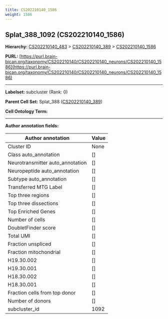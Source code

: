 ```yaml
---
title: CS202210140_1586
weight: 1586
---
```

## Splat_388_1092 (CS202210140_1586)
<b>Hierarchy: </b>
[CS202210140_483](../CS202210140_483) >
[CS202210140_389](../CS202210140_389) >
[CS202210140_1586](../CS202210140_1586)

**PURL:** [https://purl.brain-bican.org/taxonomy/CS202210140/CS202210140_neurons/CS202210140_1586](https://purl.brain-bican.org/taxonomy/CS202210140/CS202210140_neurons/CS202210140_1586)

---


**Labelset:** subcluster (Rank: 0)

**Parent Cell Set:** Splat_388 ([CS202210140_389](../CS202210140_389))



**Cell Ontology Term:** 

[MARKER GENES.]: #


---

[TRANSFERRED ANNOTATIONS.]: #


[AUTHOR ANNOTATION FIELDS.]: #


**Author annotation fields:**

| Author annotation | Value |
|-------------------|-------|
|Cluster ID|None|
|Class auto_annotation|[]|
|Neurotransmitter auto_annotation|[]|
|Neuropeptide auto_annotation|[]|
|Subtype auto_annotation|[]|
|Transferred MTG Label|[]|
|Top three regions|[]|
|Top three dissections|[]|
|Top Enriched Genes|[]|
|Number of cells|[]|
|DoubletFinder score|[]|
|Total UMI|[]|
|Fraction unspliced|[]|
|Fraction mitochondrial|[]|
|H19.30.002|[]|
|H19.30.001|[]|
|H18.30.002|[]|
|H18.30.001|[]|
|Fraction cells from top donor|[]|
|Number of donors|[]|
|subcluster_id|1092|
